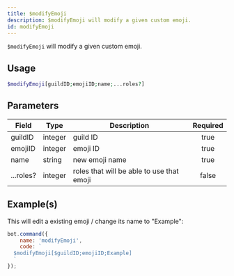 ```yaml
---
title: $modifyEmoji
description: $modifyEmoji will modify a given custom emoji.
id: modifyEmoji
---
```


`$modifyEmoji` will modify a given custom emoji.

## Usage

```php
$modifyEmoji[guildID;emojiID;name;...roles?]
```

## Parameters

| Field     | Type    | Description                               | Required |
|-----------|---------|-------------------------------------------|:--------:|
| guildID   | integer | guild ID                                  |   true   |
| emojiID   | integer | emoji ID                                  |   true   |
| name      | string  | new emoji name                            |   true   |
| ...roles? | integer | roles that will be able to use that emoji |  false   |

## Example(s)

This will edit a existing emoji / change its name to "Example":

```javascript
bot.command({
    name: 'modifyEmoji',
    code: `
  $modifyEmoji[$guildID;emojiID;Example]
  `
});
```
